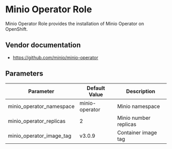 # Minio Operator Role

Minio Operator Role provides the installation of Minio Operator on OpenShift.

## Vendor documentation

* https://github.com/minio/minio-operator

## Parameters

| Parameter                | Default Value                  | Description                       |
| ------------------------ | ------------------------------ | --------------------------------  |
| minio_operator_namespace | minio-operator                 | Minio namespace                   |
| minio_operator_replicas  | 2                              | Minio number replicas             |
| minio_operator_image_tag | v3.0.9                         | Container image tag               |
